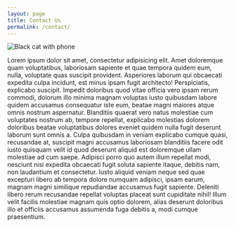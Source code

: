 ```yaml
---
layout: page
title: Contact Us
permalink: /contact/
---
```


![Black cat with phone](http://wdy.h-cdn.co/assets/cm/15/08/54ea956d1dff3_-_10-cat-with-phone-2.jpg)

Lorem ipsum dolor sit amet, consectetur adipisicing elit. Amet doloremque quam voluptatibus, laboriosam sapiente et quae tempora quidem eum, nulla, voluptate quas suscipit provident. Asperiores laborum qui obcaecati expedita culpa incidunt, est minus ipsam fugit architecto! Perspiciatis, explicabo suscipit. Impedit doloribus quod vitae officia vero ipsam rerum commodi, dolorum illo minima magnam voluptas iusto quibusdam labore quidem accusamus consequatur iste eum, beatae magni maiores atque omnis nostrum aspernatur. Blanditiis quaerat vero natus molestiae cum voluptates nostrum ab, tempore repellat, explicabo molestias dolorem doloribus beatae voluptatibus dolores eveniet quidem nulla fugit deserunt laborum sunt omnis a. Culpa quibusdam in veniam explicabo cumque quasi, recusandae at, suscipit magni accusamus laboriosam blanditiis facere odit iusto quisquam velit id quod deserunt aliquid est doloremque ullam molestiae ad cum saepe. Adipisci porro quo autem illum repellat modi, nesciunt nisi expedita obcaecati fugit soluta sapiente itaque, debitis nam, non laudantium et consectetur. Iusto aliquid veniam neque sed quae excepturi libero ab tempora dolore numquam adipisci, ipsam earum, magnam magni similique repudiandae accusamus fugit sapiente. Deleniti libero rerum recusandae repellat voluptas placeat sunt cupiditate nihil! Illum velit facilis molestiae magnam quis optio dolorem, alias deserunt doloribus illo et officiis accusamus assumenda fuga debitis a, modi cumque praesentium.